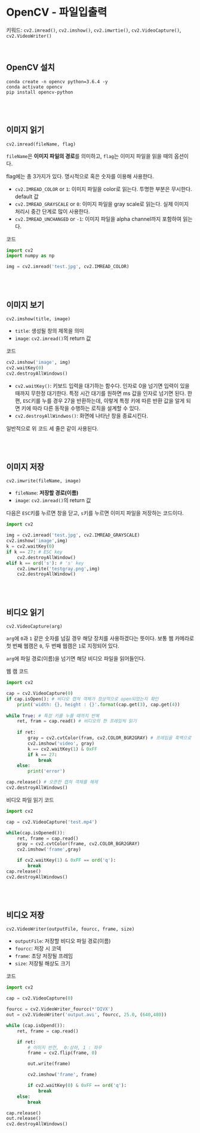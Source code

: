 # OpenCV - 파일입출력

<p>

키워드: `cv2.imread()`, `cv2.imshow()`, `cv2.imwrtie()`, `cv2.VideoCapture()`, `cv2.VideoWriter()`
</p>

<br>

## OpenCV 설치
<p>

```
conda create -n opencv python=3.6.4 -y
conda activate opencv
pip install opencv-python
```
</p>

<br><br>

## 이미지 읽기
<p>

`cv2.imread(fileName, flag)`
</p>
<p>

`fileName`은 **이미지 파일의 경로**를 의미하고, `flag`는 이미지 파일을 읽을 때의 옵션이다.
</p>
<p>

flag에는 총 3가지가 있다. 명시적으로 혹은 숫자를 이용해 사용한다.
- `cv2.IMREAD_COLOR` or `1`: 이미지 파일을 color로 읽는다. 투명한 부분은 무시한다. default 값
- `cv2.IMREAD_GRAYSCALE` or `0`: 이미지 파일을 gray scale로 읽는다. 실제 이미지 처리시 중간 단계로 많이 사용한다.
- `cv2.IMREAD_UNCHANGED` or `-1`: 이미지 파일을 alpha channel까지 포함하여 읽는다.
</p>
<p>코드</p>
<p>

```python
import cv2
import numpy as np

img = cv2.imread('test.jpg', cv2.IMREAD_COLOR)
```
</p>

<br><br>

## 이미지 보기
<p>

`cv2.imshow(title, image)`
</p>
<p>

- `title`: 생성될 창의 제목을 의미
- `image`: `cv2.imread()`의 return 값
</p>
<p>코드</p>
<p>

```python
cv2.imshow('image', img)
cv2.waitKey(0)
cv2.destroyAllWindows()
```
</p>
<p>

- `cv2.waitKey()`: 키보드 입력을 대기하는 함수다. 인자로 0을 넘기면 입력이 있을 때까지 무한정 대기한다. 특정 시간 대기를 원하면 ms 값을 인자로 넘기면 된다. 한 편, `ESC`키를 누를 경우 27을 반환하는데, 이렇게 특정 키에 따른 반환 값을 알게 되면 키에 따라 다른 동작을 수행하는 로직을 설계할 수 있다.
- `cv2.destroyAllWindwos()`: 화면에 나타난 창을 종료시킨다.
</p>
<p>일반적으로 위 코드 세 줄은 같이 사용된다.</p>

<br><br>

## 이미지 저장
<p>

`cv2.imwrite(fileName, image)`
</p>
<p>

- `fileName`: **저장할 경로(이름)**
- `image`: `cv2.imread()`의 return 값
</p>
<p>

다음은 `ESC`키를 누르면 창을 닫고, `s`키를 누르면 이미지 파일을 저장하는 코드이다.
</p>
<p>

```python
import cv2

img = cv2.imread('test.jpg', cv2.IMREAD_GRAYSCALE)
cv2.imshow('image',img)
k = cv2.waitKey(0)
if k == 27: # ESC key
    cv2.destroyAllWindow()
elif k == ord('s'): # 's' key
    cv2.imwrite('testgray.png',img)
    cv2.destroyAllWindow()
```
</p>

<br><br>

## 비디오 읽기
<p>

`cv2.VideoCapture(arg)`
</p>
<p>

`arg`에 `0`과 `1` 같은 숫자를 넘길 경우 해당 장치를 사용하겠다는 뜻이다. 보통 웹 카메라로 첫 번째 웹캠은 `0`, 두 번째 웹캠은 `1`로 지정되어 있다.
</p>
<p>

`arg`에 파일 경로(이름)을 넘기면 해당 비디오 파일을 읽어들인다.
</p>
<p>웹 캠 코드</p>
<p>

```python
import cv2

cap = cv2.VideoCapture(0)
if cap.isOpen(): # 비디오 캡쳐 객체가 정상적으로 open되었는지 확인
	print('width: {}, height : {}'.format(cap.get(3), cap.get(4))
	
while True: # 특정 키를 누를 때까지 반복
	ret, fram = cap.read() # 비디오의 한 프레임씩 읽기
	
	if ret:
		gray = cv2.cvtColor(fram, cv2.COLOR_BGR2GRAY) # 프레임을 흑백으로 변환
		cv2.imshow('video', gray)
		k == cv2.waitKey(1) & 0xFF
		if k == 27:
			break
	else:
		print('error')

cap.release() # 오픈한 캡쳐 객체를 해제
cv2.destroyAllWindows()	
```
</p>
<p>비디오 파일 읽기 코드</p>
<p>

```python
import cv2

cap = cv2.VideoCapture('test.mp4')

while(cap.isOpened()):
    ret, frame = cap.read()
    gray = cv2.cvtColor(frame, cv2.COLOR_BGR2GRAY)
    cv2.imshow('frame',gray)

    if cv2.waitKey(1) & 0xFF == ord('q'):
        break
cap.release()
cv2.destroyAllWindows()
```
</p>

<br><br>

## 비디오 저장
<p>

`cv2.VideoWriter(outputFile, fourcc, frame, size)`
</p>
<p>

- `outputFile`: 저장할 비디오 파일 경로(이름)
- `fourcc`: 저장 시 코덱
- `frame`: 초당 저장될 프레임
- `size`: 저장될 해상도 크기
</p>
<p>코드</p>
<p>

```python
import cv2

cap = cv2.VideoCapture(0)

fourcc = cv2.VideoWriter_fourcc(*'DIVX')
out = cv2.VideoWriter('output.avi', fourcc, 25.0, (640,480))

while (cap.isOpend()):
    ret, frame = cap.read()

    if ret:
        # 이미지 반전,  0:상하, 1 : 좌우
        frame = cv2.flip(frame, 0)

        out.write(frame)

        cv2.imshow('frame', frame)

        if cv2.waitKey(0) & 0xFF == ord('q'):
            break
    else:
        break

cap.release()
out.release()
cv2.destroyAllWindows()
```
</p>